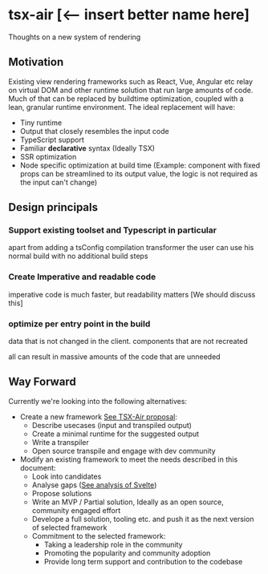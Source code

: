 # tsx-air [<-- insert better name here]
Thoughts on a new system of rendering

## Motivation
Existing view rendering frameworks such as React, Vue, Angular etc relay on virtual DOM and other runtime solution that run large amounts of code. <br/>
Much of that can be replaced by buildtime optimization, coupled with a lean, granular runtime environment.
The ideal replacement will have:
- Tiny runtime
- Output that closely resembles the input code
- TypeScript support
- Familiar **declarative** syntax (Ideally TSX)
- SSR optimization
- Node specific optimization at build time (Example: component with fixed props can be streamlined to its output value, the logic is not required as the input can't change)

## Design principals
### Support existing toolset and Typescript in particular
apart from adding a tsConfig compilation transformer the user can use his normal build with no additional build steps

### Create Imperative and readable code
imperative code is much faster, but readability matters
[We should discuss this]

### optimize per entry point in the build
data that is not changed in the client.
components that are not recreated

all can result in massive amounts of the code that are unneeded

## Way Forward
Currently we're looking into the following alternatives:
- Create a new framework [See TSX-Air proposal](docs/tsx-air.md):
  + Describe usecases (input and transpiled output)
  + Create a minimal runtime for the suggested output
  + Write a transpiler
  + Open source transpile and engage with dev community
- Modify an existing framework to meet the needs described in this document:
  + Look into candidates
  + Analyse gaps ([See analysis of Svelte](docs/svelte.md))
  + Propose solutions
  + Write an MVP / Partial solution, Ideally as an open source, community engaged effort
  + Develope a full solution, tooling etc. and push it as the next version of selected framework
  + Commitment to the selected framework:
    * Taking a leadership role in the community
    * Promoting the popularity and community adoption
    * Provide long term support and contribution to the codebase